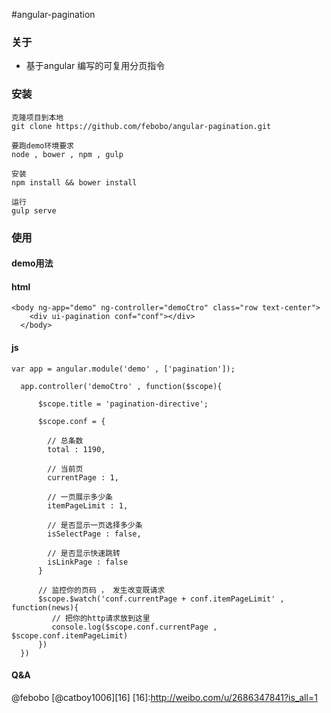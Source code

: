 #angular-pagination


### 关于
* 基于angular 编写的可复用分页指令



### 安装
```
克隆项目到本地
git clone https://github.com/febobo/angular-pagination.git

要跑demo环境要求
node , bower , npm , gulp

安装
npm install && bower install

运行
gulp serve

```

### 使用
#### demo用法
#### html
```
<body ng-app="demo" ng-controller="demoCtro" class="row text-center">
    <div ui-pagination conf="conf"></div>
  </body>

```

#### js
```
var app = angular.module('demo' , ['pagination']);

  app.controller('demoCtro' , function($scope){

      $scope.title = 'pagination-directive';

      $scope.conf = {

        // 总条数
        total : 1190,

        // 当前页
        currentPage : 1,

        // 一页展示多少条
        itemPageLimit : 1,

        // 是否显示一页选择多少条
        isSelectPage : false,

        // 是否显示快速跳转
        isLinkPage : false
      }

      // 监控你的页码 ， 发生改变既请求
      $scope.$watch('conf.currentPage + conf.itemPageLimit' , function(news){
         // 把你的http请求放到这里
         console.log($scope.conf.currentPage , $scope.conf.itemPageLimit)
      })
  })

```
#### Q&A
@febobo 
[@catboy1006][16]
[16]:http://weibo.com/u/2686347841?is_all=1


